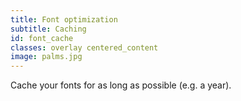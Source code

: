 ```yaml
---
title: Font optimization
subtitle: Caching
id: font_cache
classes: overlay centered_content
image: palms.jpg
---
```


Cache your fonts for as long as possible (e.g. a year).